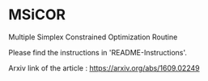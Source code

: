 # MSiCOR
Multiple Simplex Constrained Optimization Routine

Please find the instructions in 'README-Instructions'.

Arxiv link of the article : https://arxiv.org/abs/1609.02249

